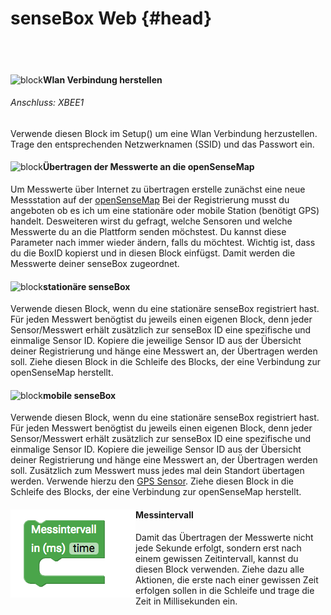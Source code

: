 # senseBox Web {#head}

<div class="description">
</div>
<div class="line">
    <br>
    <br>
</div>



<div class="line"></div>

<div class="container">
    <div class="row">
        <div class="col-md">
            <img src="../pictures/blocks/output/web/output-web-0.png" alt="block" align="left">
        </div>
        <div class="col-md">
            <h4>Wlan Verbindung herstellen</h4>
            <h6>Anschluss: XBEE1</h6>
            Verwende diesen Block im Setup() um eine Wlan Verbindung herzustellen. Trage den entsprechenden Netzwerknamen (SSID) und
            das Passwort ein.
        </div>
    </div>
</div>

<div class="line"></div>

<div class="container">
    <div class="row">
        <div class="col-md">
            <img src="../pictures/blocks/output/web/output-web-1.png" alt="block" align="left">
        </div>
        <div class="col-md">
            <h4>Übertragen der Messwerte an die openSenseMap</h4>
            Um Messwerte über Internet zu übertragen erstelle zunächst eine neue Messstation auf der
            <a href="https://opensensemap.org/register">openSenseMap</a> Bei der Registrierung musst du angeboten ob es ich um eine stationäre oder mobile Station (benötigt
            GPS) handelt. Desweiteren wirst du gefragt, welche Sensoren und welche Messwerte du an die Plattform senden möchstest.
            Du kannst diese Parameter nach immer wieder ändern, falls du möchtest. Wichtig ist, dass du die BoxID kopierst
            und in diesen Block einfügst. Damit werden die Messwerte deiner senseBox zugeordnet.
        </div>
    </div>
    <div class="row">
        <div class="col-md">
            <img src="../pictures/blocks/output/web/output-web-2.png" alt="block" align="left">
        </div>
        <div class="col-md">
            <h4>stationäre senseBox</h4>
            Verwende diesen Block, wenn du eine stationäre senseBox registriert hast. Für jeden Messwert benögtist du jeweils einen eigenen
            Block, denn jeder Sensor/Messwert erhält zusätzlich zur senseBox ID eine spezifische und einmalige Sensor ID.
            Kopiere die jeweilige Sensor ID aus der Übersicht deiner Registrierung und hänge eine Messwert an, der Übertragen
            werden soll. Ziehe diesen Block in die Schleife des Blocks, der eine Verbindung zur openSenseMap herstellt.
        </div>
    </div>
    <div class="row">
        <div class="col-md">
            <img src="../pictures/blocks/output/web/output-web-3.png" alt="block" align="left">
        </div>
        <div class="col-md">
            <h4>mobile senseBox</h4>
            Verwende diesen Block, wenn du eine stationäre senseBox registriert hast. Für jeden Messwert benögtist du jeweils einen eigenen
            Block, denn jeder Sensor/Messwert erhält zusätzlich zur senseBox ID eine spezifische und einmalige Sensor ID.
            Kopiere die jeweilige Sensor ID aus der Übersicht deiner Registrierung und hänge eine Messwert an, der Übertragen
            werden soll. Zusätzlich zum Messwert muss jedes mal dein Standort übertagen werden. Verwende hierzu den
            <a href="../bloecke/sensebox_sensoren.html">GPS Sensor</a>. Ziehe diesen Block in die Schleife des Blocks, der eine Verbindung zur openSenseMap herstellt.
        </div>
    </div>
</div>

<div class="container">
    <div class="row">
        <div class="col-md">
            <img src="../pictures/blocks/output/output-11.png" alt="block" align="left">
        </div>
        <div class="col-md">
            <h4>Messintervall</h4>
            Damit das Übertragen der Messwerte nicht jede Sekunde erfolgt, sondern erst nach einem gewissen Zeitintervall, kannst du diesen
            Block verwenden. Ziehe dazu alle Aktionen, die erste nach einer gewissen Zeit erfolgen sollen in die Schleife und trage die Zeit in Millisekunden ein. 
        </div>
    </div>
</div>

<div class="line"></div>